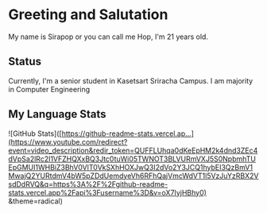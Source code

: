 # Greeting and Salutation

My name is Sirapop or you can call me Hop, I'm 21 years old.

## Status

Currently, I'm a senior student in Kasetsart Sriracha Campus. I am majority in Computer Engineering 

## My Language Stats

![GitHub Stats]([https://github-readme-stats.vercel.ap...](https://www.youtube.com/redirect?event=video_description&redir_token=QUFFLUhqa0dKeEpHM2k4dnd3ZEc4dVpSa2lRc2I1VFZHQXxBQ3Jtc0tuWi05TWNOT3BLVURmVXJ5S0NpbmhTUEpGMUI1WHBiZ3BhV0VlT0VkSXhHOXJwQ3I2dVo2Y3JCQ1hybEI3QzBmV1MwajQ2YURtdmV4bW5pZDdUemdyeVh6RFhQajVmcWdVT1l5VzJuYzRBX2VsdDdRVQ&q=https%3A%2F%2Fgithub-readme-stats.vercel.app%2Fapi%3Fusername%3D&v=oX7IyjHBhy0) &theme=radical)

<!--
**Sirapop6230300982/Sirapop6230300982** is a ✨ _special_ ✨ repository because its `README.md` (this file) appears on your GitHub profile.

Here are some ideas to get you started:

- 🔭 I’m currently working on ...
- 🌱 I’m currently learning ...
- 👯 I’m looking to collaborate on ...
- 🤔 I’m looking for help with ...
- 💬 Ask me about ...
- 📫 How to reach me: ...
- 😄 Pronouns: ...
- ⚡ Fun fact: ...
-->
